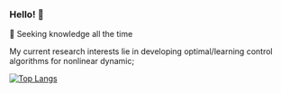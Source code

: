 ### Hello! 🖖


   🧠 Seeking knowledge all the time
   
   My current research interests lie in developing optimal/learning control algorithms for nonlinear dynamic;

[![Top Langs](https://github-readme-stats.vercel.app/api/top-langs/?username=roscibely&layout=compact)](https://github.com/roscibely)


<!--
**roscibely/roscibely** is a ✨ _special_ ✨ repository because its `README.md` (this file) appears on your GitHub profile.

Here are some ideas to get you started:

- 🔭 I’m currently working on ...
- 🌱 I’m currently learning ...
- 👯 I’m looking to collaborate on ...
- 🤔 I’m looking for help with ...
- 💬 Ask me about ...
- 📫 How to reach me: ...
- 😄 Pronouns: ...
- ⚡ Fun fact: ...
-->
